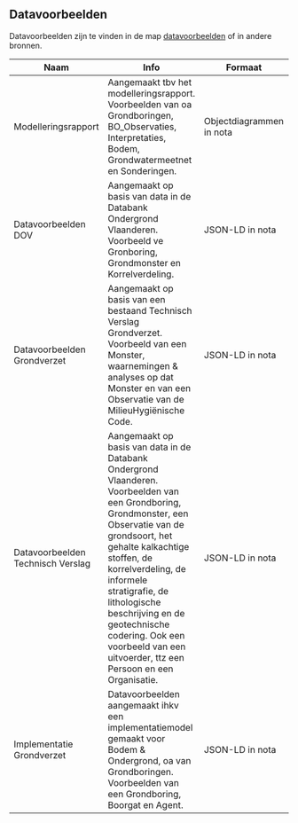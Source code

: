 ## Datavoorbeelden

Datavoorbeelden zijn te vinden in de map [datavoorbeelden](https://github.com/Informatievlaanderen/OSLOthema-bodemEnOndergrond/tree/master/resources/datavoorbeelden) of in andere bronnen.

|Naam|Info|Formaat|Link|
|---|---|---|---|
|Modelleringsrapport|Aangemaakt tbv het modelleringsrapport. Voorbeelden van oa Grondboringen, BO_Observaties, Interpretaties, Bodem, Grondwatermeetnet en Sonderingen.|Objectdiagrammen in nota|[link](https://github.com/Informatievlaanderen/OSLOthema-bodemEnOndergrond/blob/master/resources/Modellering%20BodemEnOndergrond.pdf)|
|Datavoorbeelden DOV|Aangemaakt op basis van data in de Databank Ondergrond Vlaanderen. Voorbeeld ve Gronboring, Grondmonster en Korrelverdeling.|JSON-LD in nota|[link](https://github.com/Informatievlaanderen/OSLOthema-bodemEnOndergrond/blob/master/resources/datavoorbeelden/Datavoorbeelden%20DOV.pdf)|
|Datavoorbeelden Grondverzet|Aangemaakt op basis van een bestaand Technisch Verslag Grondverzet. Voorbeeld van een Monster, waarnemingen & analyses op dat Monster en van een Observatie van de MilieuHygiënische Code.|JSON-LD in nota|[link](https://github.com/Informatievlaanderen/OSLOthema-bodemEnOndergrond/blob/master/resources/datavoorbeelden/Datavoorbeelden%20Grondverzet.pdf)|
|Datavoorbeelden Technisch Verslag|Aangemaakt op basis van data in de Databank Ondergrond Vlaanderen. Voorbeelden van een Grondboring, Grondmonster, een Observatie van de grondsoort, het gehalte kalkachtige stoffen, de korrelverdeling, de informele stratigrafie, de lithologische beschrijving en de geotechnische codering. Ook een voorbeeld van een uitvoerder, ttz een Persoon en een Organisatie.|JSON-LD in nota|[link](https://github.com/Informatievlaanderen/OSLOthema-bodemEnOndergrond/blob/master/resources/datavoorbeelden/Datavoorbeelden%20TechnischVerslag.pdf)|
|Implementatie Grondverzet|Datavoorbeelden aangemaakt ihkv een implementatiemodel gemaakt voor Bodem & Ondergrond, oa van Grondboringen. Voorbeelden van een Grondboring, Boorgat en Agent.|JSON-LD in nota|[link](https://github.com/Informatievlaanderen/OSLOthema-bodemEnOndergrond/blob/master/resources/datavoorbeelden/Implementatie%20Grondverzet.pdf)|

